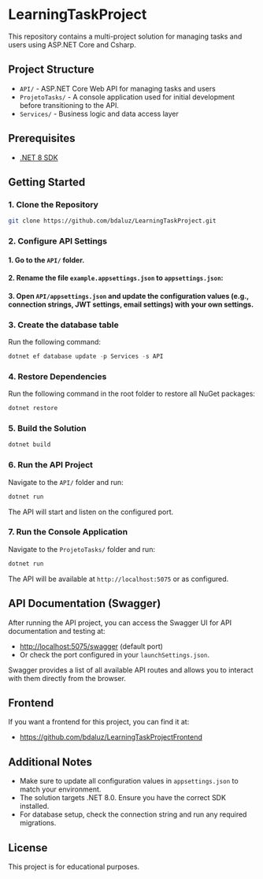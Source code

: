 # LearningTaskProject

This repository contains a multi-project solution for managing tasks and users using ASP.NET Core and Csharp.

## Project Structure

- `API/` - ASP.NET Core Web API for managing tasks and users
- `ProjetoTasks/` - A console application used for initial development before transitioning to the API.
- `Services/` - Business logic and data access layer

## Prerequisites

- [.NET 8 SDK](https://dotnet.microsoft.com/download/dotnet/8.0)

## Getting Started

### 1. Clone the Repository

```sh
git clone https://github.com/bdaluz/LearningTaskProject.git
```

### 2. Configure API Settings

#### 1. Go to the `API/` folder.
#### 2. Rename the file `example.appsettings.json` to `appsettings.json`:

#### 3. Open `API/appsettings.json` and update the configuration values (e.g., connection strings, JWT settings, email settings) with your own settings.

### 3. Create the database table

Run the following command:

```powershell
dotnet ef database update -p Services -s API
```

### 4. Restore Dependencies

Run the following command in the root folder to restore all NuGet packages:

```powershell
dotnet restore
```

### 5. Build the Solution

```powershell
dotnet build
```

### 6. Run the API Project

Navigate to the `API/` folder and run:

```powershell
dotnet run
```

The API will start and listen on the configured port.

### 7. Run the Console Application

Navigate to the `ProjetoTasks/` folder and run:

```powershell
dotnet run
```
The API will be available at `http://localhost:5075` or as configured.

## API Documentation (Swagger)

After running the API project, you can access the Swagger UI for API documentation and testing at:

- [http://localhost:5075/swagger](http://localhost:5075/swagger) (default port)
- Or check the port configured in your `launchSettings.json`.

Swagger provides a list of all available API routes and allows you to interact with them directly from the browser.

## Frontend

If you want a frontend for this project, you can find it at:

- https://github.com/bdaluz/LearningTaskProjectFrontend

## Additional Notes

- Make sure to update all configuration values in `appsettings.json` to match your environment.
- The solution targets .NET 8.0. Ensure you have the correct SDK installed.
- For database setup, check the connection string and run any required migrations.

## License

This project is for educational purposes.
